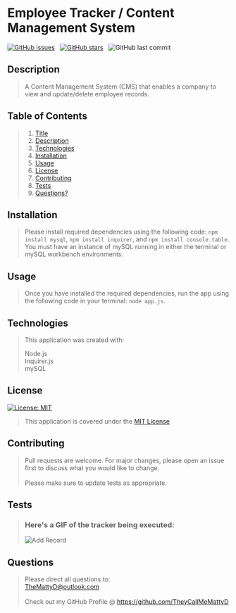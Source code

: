 # Employee Tracker / Content Management System  

[![GitHub issues](https://img.shields.io/github/issues/TheyCallMeMattyD/employee-tracker?style=for-the-badge)](https://github.com/TheyCallMeMattyD/employee-tracker/issues) &nbsp;
[![GitHub stars](https://img.shields.io/github/stars/TheyCallMeMattyD/employee-tracker?style=for-the-badge)](https://github.com/TheyCallMeMattyD/employee-tracker/stargazers) &nbsp;
![GitHub last commit](https://img.shields.io/github/last-commit/theycallmemattyd/employee-tracker?style=for-the-badge)  


## Description
>  A Content Management System (CMS) that enables a company to view and update/delete employee records.
  
## Table of Contents
>1. [Title](#Title)
>2. [Description](#Description)
>3. [Technologies](#Technologies)
>4. [Installation](#Installation)
>5. [Usage](#Usage)
>6. [License](#License)
>7. [Contributing](#Contributing)
>8. [Tests](#Tests)
>9. [Questions?](#Questions?)
  
## Installation
>Please install required dependencies using the following code: `npm install mysql`, `npm install inquirer`, and `npm install console.table`.  
>You must have an instance of mySQL running in either the terminal or mySQL workbench environments.
  
## Usage
>Once you have installed the required dependencies, run the app using the following code in your terminal: `node app.js`.  

## Technologies
>This application was created with:  
>  
>   Node.js   
>   Inquirer.js  
>   mySQL  

## License
[![License: MIT](https://img.shields.io/badge/License-MIT-blue.svg)](https://opensource.org/licenses/MIT)
>This application is covered under the [MIT License](https://opensource.org/licenses/MIT)
  
## Contributing
>Pull requests are welcome. For major changes, please open an issue first to discuss what you would like to change.<br/><br/>
>Please make sure to update tests as appropriate.

## Tests
>### Here's a GIF of the tracker being executed:  
>  
>![Add Record](https://user-images.githubusercontent.com/66084799/98731616-fa22f580-236b-11eb-9bc8-46ab7498a3d3.gif)  
  
## Questions
>Please direct all questions to:  
TheMattyD@outlook.com<br/>  
Check out my GitHub Profile @ https://github.com/TheyCallMeMattyD  

